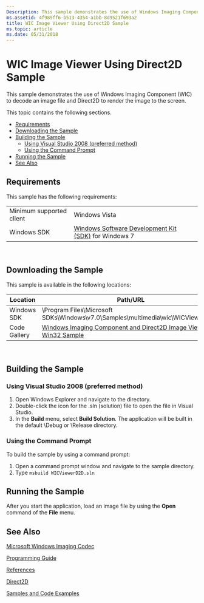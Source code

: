 ```yaml
---
Description: This sample demonstrates the use of Windows Imaging Component (WIC) to decode an image file and Direct2D to render the image to the screen.
ms.assetid: 4f989ff6-b513-4354-a1bb-8d9521f693a2
title: WIC Image Viewer Using Direct2D Sample
ms.topic: article
ms.date: 05/31/2018
---
```


# WIC Image Viewer Using Direct2D Sample

This sample demonstrates the use of Windows Imaging Component (WIC) to decode an image file and Direct2D to render the image to the screen.

This topic contains the following sections.

-   [Requirements](#requirements)
-   [Downloading the Sample](#downloading-the-sample)
-   [Building the Sample](#building-the-sample)
    -   [Using Visual Studio 2008 (preferred method)](#using-visual-studio-2008-preferred-method)
    -   [Using the Command Prompt](#using-the-command-prompt)
-   [Running the Sample](#running-the-sample)
-   [See Also](#see-also)

## Requirements

This sample has the following requirements:



|                          |                                                                                                         |
|--------------------------|---------------------------------------------------------------------------------------------------------|
| Minimum supported client | Windows Vista                                                                                           |
| Windows SDK              | [Windows Software Development Kit (SDK)](https://go.microsoft.com/fwlink/p/?linkid=129787) for Windows 7 |



 

## Downloading the Sample

This sample is available in the following locations:



| Location     | Path/URL                                                                                                                               |
|--------------|----------------------------------------------------------------------------------------------------------------------------------------|
| Windows SDK  | \\Program Files\\Microsoft SDKs\\Windows\\v7.0\\Samples\\multimedia\\wic\\WICViewerD2D\\                                               |
| Code Gallery | [Windows Imaging Component and Direct2D Image Viewer Win32 Sample](https://code.msdn.microsoft.com/Windows-Imaging-Component-c5191dfc) |



 

## Building the Sample

### Using Visual Studio 2008 (preferred method)

1.  Open Windows Explorer and navigate to the directory.
2.  Double-click the icon for the .sln (solution) file to open the file in Visual Studio.
3.  In the **Build** menu, select **Build Solution**. The application will be built in the default \\Debug or \\Release directory.

### Using the Command Prompt

To build the sample by using a command prompt:

1.  Open a command prompt window and navigate to the sample directory.
2.  Type `msbuild WICViewerD2D.sln`

## Running the Sample

After you start the application, load an image file by using the **Open** command of the **File** menu.

## See Also

[Microsoft Windows Imaging Codec](-wic-lh.md)


[Programming Guide](-wic-programming-guide.md)


[References](-wic-codec-reference.md)


[Direct2D](https://msdn.microsoft.com/en-us/library/dd370990(VS.85).aspx)


[Samples and Code Examples](-wic-samples.md)


 

 



